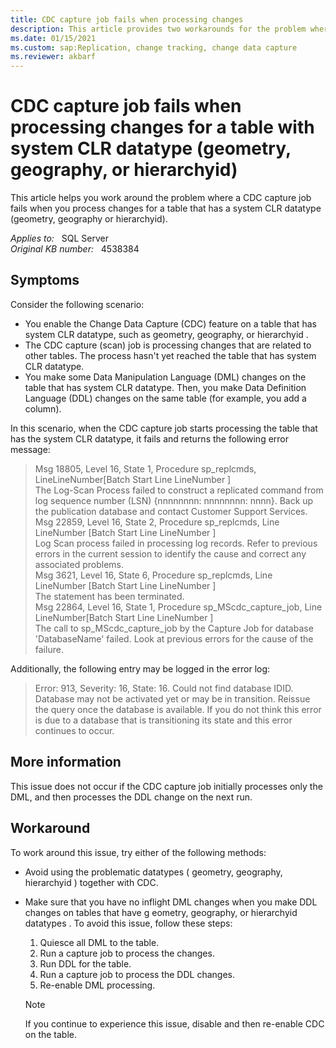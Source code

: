 ```yaml
---
title: CDC capture job fails when processing changes
description: This article provides two workarounds for the problem where a CDC capture job fails when you process changes for a table that has a system CLR datatype (geometry, geography or hierarchyid).
ms.date: 01/15/2021
ms.custom: sap:Replication, change tracking, change data capture
ms.reviewer: akbarf 
---
```

# CDC capture job fails when processing changes for a table with system CLR datatype (geometry, geography, or hierarchyid)

This article helps you work around the problem where a CDC capture job fails when you process changes for a table that has a system CLR datatype (geometry, geography or hierarchyid).

_Applies to:_ &nbsp; SQL Server  
_Original KB number:_ &nbsp; 4538384

## Symptoms

Consider the following scenario:

- You enable the Change Data Capture (CDC) feature on a table that has system CLR datatype, such as geometry, geography, or hierarchyid .
- The CDC capture (scan) job is processing changes that are related to other tables. The process hasn't yet reached the table that has system CLR datatype.
- You make some Data Manipulation Language (DML) changes on the table that has system CLR datatype. Then, you make Data Definition Language (DDL) changes on the same table (for example, you add a column).

In this scenario, when the CDC capture job starts processing the table that has the system CLR datatype, it fails and returns the following error message:

> Msg 18805, Level 16, State 1, Procedure sp_replcmds, LineLineNumber[Batch Start Line LineNumber ]  
The Log-Scan Process failed to construct a replicated command from log sequence number (LSN) {nnnnnnnn: nnnnnnnn: nnnn}. Back up the publication database and contact Customer Support Services.  
Msg 22859, Level 16, State 2, Procedure sp_replcmds, Line LineNumber [Batch Start Line LineNumber ]  
Log Scan process failed in processing log records. Refer to previous errors in the current session to identify the cause and correct any associated problems.  
Msg 3621, Level 16, State 6, Procedure sp_replcmds, Line LineNumber [Batch Start Line LineNumber ]  
The statement has been terminated.  
Msg 22864, Level 16, State 1, Procedure sp_MScdc_capture_job, Line LineNumber[Batch Start Line LineNumber ]  
The call to sp_MScdc_capture_job by the Capture Job for database 'DatabaseName' failed. Look at previous errors for the cause of the failure.

Additionally, the following entry may be logged in the error log:

> Error: 913, Severity: 16, State: 16.
Could not find database IDID. Database may not be activated yet or may be in transition. Reissue the query once the database is available. If you do not think this error is due to a database that is transitioning its state and this error continues to occur.

## More information

This issue does not occur if the CDC capture job initially processes only the DML, and then processes the DDL change on the next run.

## Workaround

To work around this issue, try either of the following methods:

- Avoid using the problematic datatypes ( geometry, geography, hierarchyid ) together with CDC.
- Make sure that you have no inflight DML changes when you make DDL changes on tables that have g eometry, geography, or hierarchyid datatypes . To avoid this issue, follow these steps:

    1. Quiesce all DML to the table.
    1. Run a capture job to process the changes.
    1. Run DDL for the table.
    1. Run a capture job to process the DDL changes.
    1. Re-enable DML processing.

  > [!NOTE]
  > If you continue to experience this issue, disable and then re-enable CDC on the table.
